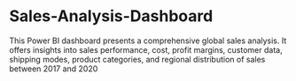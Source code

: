 # Sales-Analysis-Dashboard
This Power BI dashboard presents a comprehensive global sales analysis. It offers insights into sales performance, cost, profit margins, customer data, shipping modes, product categories, and regional distribution of sales between 2017 and 2020
